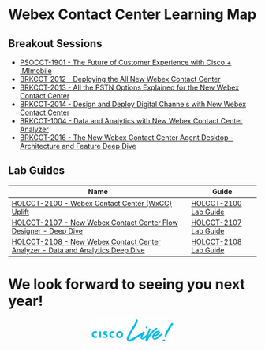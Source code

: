 <script>
    document.getElementsByClassName("site-title").item(0).innerHTML = '<a class="site-title" rel="author" href="https://www.ciscolive.com/2021/learn/session-catalog.html?tab.digitalbundle=Anytime21&search=Webex%20Contact%20Center#/">Cisco Live 2021</a>';
</script>


# Webex Contact Center Learning Map

## Breakout Sessions
- [PSOCCT-1901 - The Future of Customer Experience with Cisco + IMImobile](https://www.ciscolive.com/2021/learn/session-catalog.html?tab.digitalbundle=Anytime21&search=PSOCCT-1901#/session/1611153677982001Vf0z)
- [BRKCCT-2012 - Deploying the All New Webex Contact Center](https://www.ciscolive.com/2021/learn/session-catalog.html?tab.digitalbundle=Anytime21&search=BRKCCT-2012#/session/1610680560144001OxxL)
- [BRKCCT-2013 - All the PSTN Options Explained for the New Webex Contact Center](https://www.ciscolive.com/2021/learn/session-catalog.html?tab.digitalbundle=Anytime21&search=BRKCCT-2013#/session/1610734551391001xz3f)
- [BRKCCT-2014 -  Design and Deploy Digital Channels with New Webex Contact Center](https://www.ciscolive.com/2021/learn/session-catalog.html?tab.digitalbundle=Anytime21&search=BRKCCT-2014#/session/1611342770253001JhsQ)
- [BRKCCT-1004 - Data and Analytics with New Webex Contact Center Analyzer](https://www.ciscolive.com/2021/learn/session-catalog.html?tab.digitalbundle=Anytime21&search=BRKCCT-1004#/session/1611177615707001ynAA)
- [BRKCCT-2016 - The New Webex Contact Center Agent Desktop - Architecture and Feature Deep Dive](https://www.ciscolive.com/2021/learn/session-catalog.html?tab.digitalbundle=Anytime21&search=BRKCCT-2016#/session/1611343128195001J1Mx)

## Lab Guides
| Name | Guide |
| -------- | --------|
| [HOLCCT-2100 - Webex Contact Center (WxCC) Uplift](https://www.ciscolive.com/2021/learn/session-catalog.html?tab.digitalbundle=connected-learning&search=HOLCCT-2100#/session/1610712847226001bhmV) | [HOLCCT-2100 Lab Guide](https://wxcctechsummit.github.io/holcct2100/)|
| [HOLCCT-2107 - New Webex Contact Center Flow Designer - Deep Dive](https://www.ciscolive.com/2021/learn/session-catalog.html?tab.digitalbundle=connected-learning&search=HOLCCT-2107#/session/1610644416624001FaYp) | [HOLCCT-2107 Lab Guide](https://wxcctechsummit.github.io/holcct2108/)|
| [HOLCCT-2108 - New Webex Contact Center Analyzer - Data and Analytics Deep Dive](https://www.ciscolive.com/2021/learn/session-catalog.html?tab.digitalbundle=connected-learning&search=HOLCCT-2108#/session/1610748846868001cTbF) | [HOLCCT-2108 Lab Guide](https://wxcctechsummit.github.io/holcct2108/)| 


# We look forward to seeing you next year!
<img src="CL2.png" style="display: block; margin-left: auto; margin-right: auto;">


